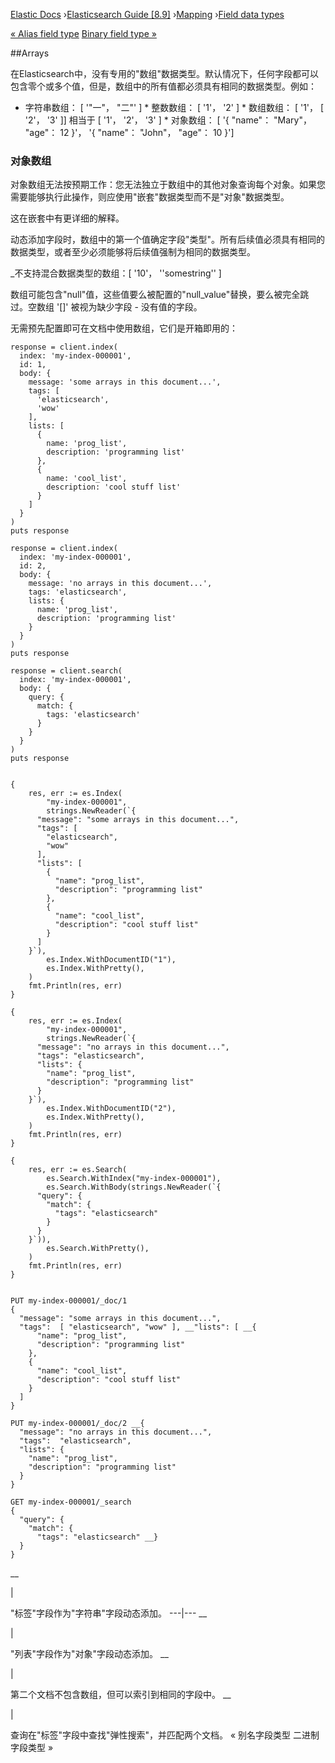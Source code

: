 

[Elastic Docs](/guide/) ›[Elasticsearch Guide [8.9]](index.md)
›[Mapping](mapping.md) ›[Field data types](mapping-types.md)

[« Alias field type](field-alias.md) [Binary field type »](binary.md)

##Arrays

在Elasticsearch中，没有专用的"数组"数据类型。默认情况下，任何字段都可以包含零个或多个值，但是，数组中的所有值都必须具有相同的数据类型。例如：

* 字符串数组： [ '"一"， "二"' ] * 整数数组： [ '1'， '2' ] * 数组数组： [ '1'， [ '2'， '3' ]] 相当于 [ '1'， '2'， '3' ] * 对象数组： [ '{ "name"： "Mary"， "age"： 12 }'， '{ "name"： "John"， "age"： 10 }']

### 对象数组

对象数组无法按预期工作：您无法独立于数组中的其他对象查询每个对象。如果您需要能够执行此操作，则应使用"嵌套"数据类型而不是"对象"数据类型。

这在嵌套中有更详细的解释。

动态添加字段时，数组中的第一个值确定字段"类型"。所有后续值必须具有相同的数据类型，或者至少必须能够将后续值强制为相同的数据类型。

_不支持混合数据类型的数组：[ '10'， ''somestring'' ]

数组可能包含"null"值，这些值要么被配置的"null_value"替换，要么被完全跳过。空数组 '[]' 被视为缺少字段 - 没有值的字段。

无需预先配置即可在文档中使用数组，它们是开箱即用的：

    
    
    response = client.index(
      index: 'my-index-000001',
      id: 1,
      body: {
        message: 'some arrays in this document...',
        tags: [
          'elasticsearch',
          'wow'
        ],
        lists: [
          {
            name: 'prog_list',
            description: 'programming list'
          },
          {
            name: 'cool_list',
            description: 'cool stuff list'
          }
        ]
      }
    )
    puts response
    
    response = client.index(
      index: 'my-index-000001',
      id: 2,
      body: {
        message: 'no arrays in this document...',
        tags: 'elasticsearch',
        lists: {
          name: 'prog_list',
          description: 'programming list'
        }
      }
    )
    puts response
    
    response = client.search(
      index: 'my-index-000001',
      body: {
        query: {
          match: {
            tags: 'elasticsearch'
          }
        }
      }
    )
    puts response
    
    
    {
    	res, err := es.Index(
    		"my-index-000001",
    		strings.NewReader(`{
    	  "message": "some arrays in this document...",
    	  "tags": [
    	    "elasticsearch",
    	    "wow"
    	  ],
    	  "lists": [
    	    {
    	      "name": "prog_list",
    	      "description": "programming list"
    	    },
    	    {
    	      "name": "cool_list",
    	      "description": "cool stuff list"
    	    }
    	  ]
    	}`),
    		es.Index.WithDocumentID("1"),
    		es.Index.WithPretty(),
    	)
    	fmt.Println(res, err)
    }
    
    {
    	res, err := es.Index(
    		"my-index-000001",
    		strings.NewReader(`{
    	  "message": "no arrays in this document...",
    	  "tags": "elasticsearch",
    	  "lists": {
    	    "name": "prog_list",
    	    "description": "programming list"
    	  }
    	}`),
    		es.Index.WithDocumentID("2"),
    		es.Index.WithPretty(),
    	)
    	fmt.Println(res, err)
    }
    
    {
    	res, err := es.Search(
    		es.Search.WithIndex("my-index-000001"),
    		es.Search.WithBody(strings.NewReader(`{
    	  "query": {
    	    "match": {
    	      "tags": "elasticsearch"
    	    }
    	  }
    	}`)),
    		es.Search.WithPretty(),
    	)
    	fmt.Println(res, err)
    }
    
    
    PUT my-index-000001/_doc/1
    {
      "message": "some arrays in this document...",
      "tags":  [ "elasticsearch", "wow" ], __"lists": [ __{
          "name": "prog_list",
          "description": "programming list"
        },
        {
          "name": "cool_list",
          "description": "cool stuff list"
        }
      ]
    }
    
    PUT my-index-000001/_doc/2 __{
      "message": "no arrays in this document...",
      "tags":  "elasticsearch",
      "lists": {
        "name": "prog_list",
        "description": "programming list"
      }
    }
    
    GET my-index-000001/_search
    {
      "query": {
        "match": {
          "tags": "elasticsearch" __}
      }
    }

__

|

"标签"字段作为"字符串"字段动态添加。   ---|---    __

|

"列表"字段作为"对象"字段动态添加。   __

|

第二个文档不包含数组，但可以索引到相同的字段中。   __

|

查询在"标签"字段中查找"弹性搜索"，并匹配两个文档。   « 别名字段类型 二进制字段类型 »